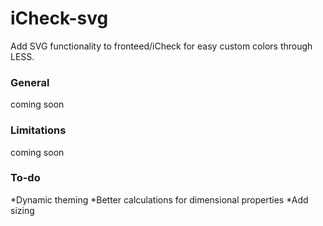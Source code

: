 # iCheck-svg
Add SVG functionality to fronteed/iCheck for easy custom colors through LESS.

### General
coming soon

### Limitations
coming soon

### To-do
*Dynamic theming
*Better calculations for dimensional properties
*Add sizing
